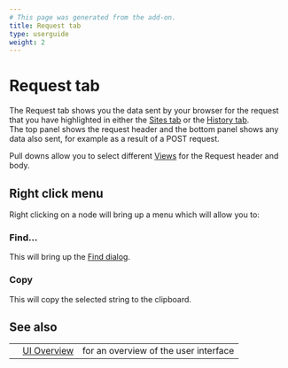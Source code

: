 ```yaml
---
# This page was generated from the add-on.
title: Request tab
type: userguide
weight: 2
---
```


# Request tab

The Request tab shows you the data sent by your browser for the request that you have
highlighted in either the [Sites tab](/docs/desktop/ui/tabs/sites/) or the
[History tab](/docs/desktop/ui/tabs/history/).  
The top panel shows the request header and the bottom panel shows any data also sent, for
example as a result of a POST request.  

Pull downs allow you to select different [Views](/docs/desktop/ui/views/) for the Request header and body.

## Right click menu

Right clicking on a node will bring up a menu which will allow you to:

### Find...

This will bring up the [Find dialog](/docs/desktop/ui/dialogs/find/).

### Copy

This will copy the selected string to the clipboard.

## See also

|   |                                  |                                       |
|---|----------------------------------|---------------------------------------|
|   | [UI Overview](/docs/desktop/ui/) | for an overview of the user interface |
